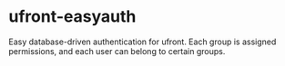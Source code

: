 ufront-easyauth
===============

Easy database-driven authentication for ufront.  Each group is assigned permissions, and each user can belong to certain groups.  

